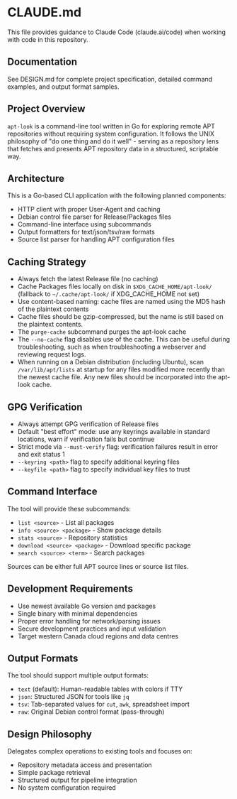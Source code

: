 # CLAUDE.md

This file provides guidance to Claude Code (claude.ai/code) when working with code in this repository.

## Documentation

See DESIGN.md for complete project specification, detailed command examples, and output format samples.

## Project Overview

`apt-look` is a command-line tool written in Go for exploring remote APT repositories without requiring system configuration. It follows the UNIX philosophy of "do one thing and do it well" - serving as a repository lens that fetches and presents APT repository data in a structured, scriptable way.

## Architecture

This is a Go-based CLI application with the following planned components:
- HTTP client with proper User-Agent and caching
- Debian control file parser for Release/Packages files  
- Command-line interface using subcommands
- Output formatters for text/json/tsv/raw formats
- Source list parser for handling APT configuration files

## Caching Strategy

- Always fetch the latest Release file (no caching)
- Cache Packages files locally on disk in `$XDG_CACHE_HOME/apt-look/` (fallback to `~/.cache/apt-look/` if XDG_CACHE_HOME not set)
- Use content-based naming: cache files are named using the MD5 hash of the plaintext contents
- Cache files should be gzip-compressed, but the name is still based on the plaintext contents.
- The `purge-cache` subcommand purges the apt-look cache
- The `--no-cache` flag disables use of the cache. This can be useful during troubleshooting, such as when troubleshooting a webserver and reviewing request logs. 
- When running on a Debian distribution (including Ubuntu), scan `/var/lib/apt/lists` at startup for any files modified more recently than the newest cache file. Any new files should be incorporated into the apt-look cache.

## GPG Verification

- Always attempt GPG verification of Release files
- Default "best effort" mode: use any keyrings available in standard locations, warn if verification fails but continue
- Strict mode via `--must-verify` flag: verification failures result in error and exit status 1
- `--keyring <path>` flag to specify additional keyring files
- `--keyfile <path>` flag to specify individual key files to trust

## Command Interface

The tool will provide these subcommands:
- `list <source>` - List all packages
- `info <source> <package>` - Show package details  
- `stats <source>` - Repository statistics
- `download <source> <package>` - Download specific package
- `search <source> <term>` - Search packages

Sources can be either full APT source lines or source list files.

## Development Requirements

- Use newest available Go version and packages
- Single binary with minimal dependencies
- Proper error handling for network/parsing issues
- Secure development practices and input validation
- Target western Canada cloud regions and data centres

## Output Formats

The tool should support multiple output formats:
- `text` (default): Human-readable tables with colors if TTY
- `json`: Structured JSON for tools like `jq`
- `tsv`: Tab-separated values for `cut`, `awk`, spreadsheet import  
- `raw`: Original Debian control format (pass-through)

## Design Philosophy

Delegates complex operations to existing tools and focuses on:
- Repository metadata access and presentation
- Simple package retrieval
- Structured output for pipeline integration
- No system configuration required
